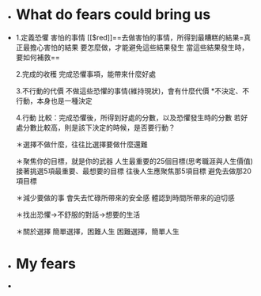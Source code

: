 - # What do fears could bring us
- 1.定義恐懼
  害怕的事情
  [[$red]]==去做害怕的事情，所得到最糟糕的結果=真正最擔心害怕的結果
  要怎麼做，才能避免這些結果發生
  當這些結果發生時，要如何補救==
  
  2.完成的收穫
  完成恐懼事項，能帶來什麼好處
  
  3.不行動的代價
  不做這些恐懼的事情(維持現狀)，會有什麼代價
  *不決定、不行動，本身也是一種決定
  
  4.行動
  比較：完成恐懼後，所得到好處的分數，以及恐懼發生時的分數
  若好處分數比較高，則是該下決定的時候，是否要行動？
  
  ＊選擇不做什麼，往往比選擇要做什麼還難
  
  ＊聚焦你的目標，就是你的武器
  人生最重要的25個目標(思考職涯與人生價值)
  接著挑選5項最重要、最想要的目標
  往後人生應聚焦那5項目標
  避免去做那20項目標
  
  ＊減少要做的事
  會失去忙碌所帶來的安全感
  體認到時間所帶來的迫切感
  
  ＊找出恐懼→不舒服的對話→想要的生活
  
  ＊關於選擇
  簡單選擇，困難人生
  困難選擇，簡單人生
- # My fears
-
